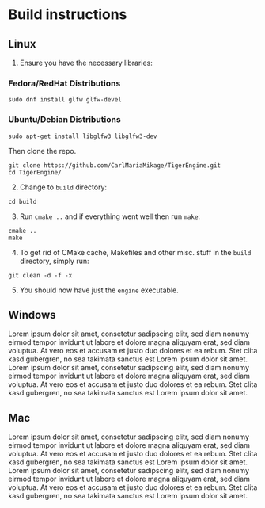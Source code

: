 # Build instructions

## Linux 

1. Ensure you have the necessary libraries:

### Fedora/RedHat Distributions 

```
sudo dnf install glfw glfw-devel
```

### Ubuntu/Debian Distributions 

```
sudo apt-get install libglfw3 libglfw3-dev
```

Then clone the repo.

```
git clone https://github.com/CarlMariaMikage/TigerEngine.git
cd TigerEngine/
```

2. Change to `build` directory:
```
cd build
```

3. Run `cmake ..` and if everything went well then run `make`:
```
cmake ..
make
```
4. To get rid of CMake cache, Makefiles and other misc. stuff in the `build` directory, simply run:
```
git clean -d -f -x 
```

5. You should now have just the `engine` executable.

## Windows 
Lorem ipsum dolor sit amet, consetetur sadipscing elitr, sed diam nonumy eirmod tempor invidunt ut labore et dolore magna aliquyam erat, sed diam voluptua. At vero eos et accusam et justo duo dolores et ea rebum. Stet clita kasd gubergren, no sea takimata sanctus est Lorem ipsum dolor sit amet. Lorem ipsum dolor sit amet, consetetur sadipscing elitr, sed diam nonumy eirmod tempor invidunt ut labore et dolore magna aliquyam erat, sed diam voluptua. At vero eos et accusam et justo duo dolores et ea rebum. Stet clita kasd gubergren, no sea takimata sanctus est Lorem ipsum dolor sit amet.

## Mac 
Lorem ipsum dolor sit amet, consetetur sadipscing elitr, sed diam nonumy eirmod tempor invidunt ut labore et dolore magna aliquyam erat, sed diam voluptua. At vero eos et accusam et justo duo dolores et ea rebum. Stet clita kasd gubergren, no sea takimata sanctus est Lorem ipsum dolor sit amet. Lorem ipsum dolor sit amet, consetetur sadipscing elitr, sed diam nonumy eirmod tempor invidunt ut labore et dolore magna aliquyam erat, sed diam voluptua. At vero eos et accusam et justo duo dolores et ea rebum. Stet clita kasd gubergren, no sea takimata sanctus est Lorem ipsum dolor sit amet.